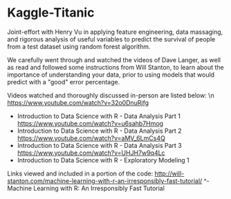# Kaggle-Titanic
Joint-effort with Henry Vu in applying feature engineering, data massaging, and rigorous analysis of useful variables to predict the survival of people from a test dataset using random forest algorithm.

We carefully went through and watched the videos of Dave Langer, as well as read and followed some instructions from Will Stanton, to learn about the importance of understanding your data, prior to using models that would predict with a "good" error percentage.

Videos watched and thoroughly discussed in-person are listed below: \n
https://www.youtube.com/watch?v=32o0DnuRjfg 
- Introduction to Data Science with R - Data Analysis Part 1
https://www.youtube.com/watch?v=u6sahb7Hmog 
- Introduction to Data Science with R - Data Analysis Part 2
https://www.youtube.com/watch?v=aMV_6LmCs4Q 
- Introduction to Data Science with R - Data Analysis Part 3
https://www.youtube.com/watch?v=UHJH7w9q4Lc 
- Introduction to Data Science with R - Exploratory Modeling 1

Links viewed and included in a portion of the code:
http://will-stanton.com/machine-learning-with-r-an-irresponsibly-fast-tutorial/ 
^- Machine Learning with R: An Irresponsibly Fast Tutorial
